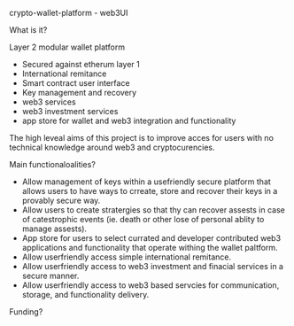 crypto-wallet-platform - web3UI

What is it?

Layer 2 modular wallet platform 
* Secured against etherum layer 1
* International remitance
* Smart contract user interface
* Key management and recovery
* web3 services
* web3 investment services
* app store for wallet and web3 integration and functionality

The high leveal aims of this project is to improve acces for users with no technical knowledge around web3 and cryptocurencies.

Main functionaloalities?
* Allow management of keys within a usefriendly secure platform that allows users to have ways to crreate, store and recover their keys in a provably secure way.
* Allow users to create stratergies so that thy can recover assests in case of catestrophic events (ie. death or other lose of personal ablity to manage assests).
* App store for users to select currated and developer contributed web3 applications and functionality that operate withing the wallet paltform.
* Allow userfriendly access simple international remitance.
* Allow userfriendly access to web3 investment and finacial services in a secure manner.
* Allow userfriendly access to web3 based servcies for communication, storage, and functionality delivery.

Funding?

